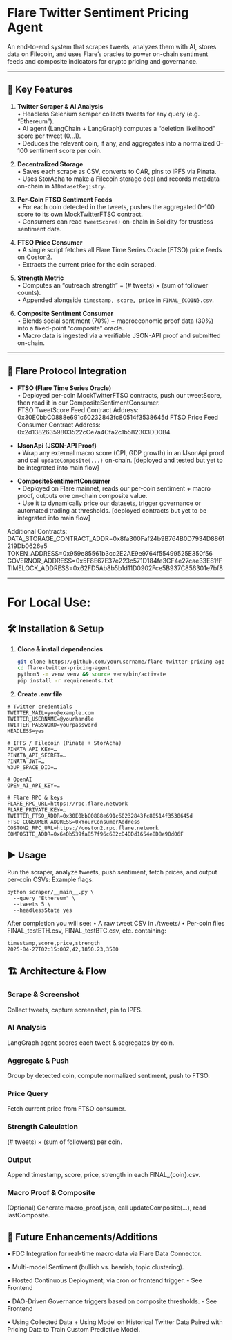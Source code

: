 # Flare Twitter Sentiment Pricing Agent

An end-to-end system that scrapes tweets, analyzes them with AI, stores data on Filecoin, and uses Flare’s oracles to power on-chain sentiment feeds and composite indicators for crypto pricing and governance.

---

## 🚀 Key Features

1. **Twitter Scraper & AI Analysis**  
   • Headless Selenium scraper collects tweets for any query (e.g. “Ethereum”).  
   • AI agent (LangChain + LangGraph) computes a “deletion likelihood” score per tweet (0…1).  
   • Deduces the relevant coin, if any, and aggregates into a normalized 0–100 sentiment score per coin.  

2. **Decentralized Storage**  
   • Saves each scrape as CSV, converts to CAR, pins to IPFS via Pinata.  
   • Uses StorAcha to make a Filecoin storage deal and records metadata on-chain in `AIDatasetRegistry`.  

3. **Per-Coin FTSO Sentiment Feeds**  
   • For each coin detected in the tweets, pushes the aggregated 0–100 score to its own MockTwitterFTSO contract.  
   • Consumers can read `tweetScore()` on-chain in Solidity for trustless sentiment data.  

4. **FTSO Price Consumer**  
   • A single script fetches all Flare Time Series Oracle (FTSO) price feeds on Coston2.  
   • Extracts the current price for the coin scraped.  

5. **Strength Metric**  
   • Computes an “outreach strength” = (# tweets) × (sum of follower counts).  
   • Appended alongside `timestamp, score, price` in `FINAL_{COIN}.csv`.  

6. **Composite Sentiment Consumer**  
   • Blends social sentiment (70%) + macroeconomic proof data (30%) into a fixed-point “composite” oracle.  
   • Macro data is ingested via a verifiable JSON-API proof and submitted on-chain.  

---

## 🎯 Flare Protocol Integration

- **FTSO (Flare Time Series Oracle)**  
  • Deployed per-coin MockTwitterFTSO contracts, push our tweetScore, then read it in our CompositeSentimentConsumer.  
FTSO TweetScore Feed Contract Address: 0x30E0bbC0888e691c60232843fc80514f3538645d
FTSO Price Feed Consumer Contract Address: 0x2d13826359803522cCe7a4Cfa2c1b582303DD0B4

- **IJsonApi (JSON-API Proof)**  
  • Wrap any external macro score (CPI, GDP growth) in an IJsonApi proof and call `updateComposite(...)` on-chain.  [deployed and tested but yet to be integrated into main flow]

- **CompositeSentimentConsumer**  
  • Deployed on Flare mainnet, reads our per-coin sentiment + macro proof, outputs one on-chain composite value.  
  • Use it to dynamically price our datasets, trigger governance or automated trading at thresholds.   [deployed contracts but yet to be integrated into main flow]


Additional Contracts:
DATA_STORAGE_CONTRACT_ADDR=0x8fa300Faf24b9B764B0D7934D8861219Db0626e5
TOKEN_ADDRESS=0x959e85561b3cc2E2AE9e9764f55499525E350f56
GOVERNOR_ADDRESS=0x5F8E67E37e223c571D184fe3CF4e27cae33E81fF
TIMELOCK_ADDRESS=0x62FD5Ab8b5b1d11D0902Fce5B937C856301e7bf8

---
# For Local Use:

## 🛠 Installation & Setup

1. **Clone & install dependencies**  
   ```bash
   git clone https://github.com/yourusername/flare-twitter-pricing-agent.git
   cd flare-twitter-pricing-agent
   python3 -m venv venv && source venv/bin/activate
   pip install -r requirements.txt

1. **Create .env file** 
```
# Twitter credentials
TWITTER_MAIL=you@example.com
TWITTER_USERNAME=@yourhandle
TWITTER_PASSWORD=yourpassword
HEADLESS=yes

# IPFS / Filecoin (Pinata + StorAcha)
PINATA_API_KEY=…
PINATA_API_SECRET=…
PINATA_JWT=…
W3UP_SPACE_DID=…

# OpenAI
OPEN_AI_API_KEY=…

# Flare RPC & keys
FLARE_RPC_URL=https://rpc.flare.network
FLARE_PRIVATE_KEY=…
TWITTER_FTSO_ADDR=0x30E0bbC0888e691c60232843fc80514f3538645d
FTSO_CONSUMER_ADDRESS=0xYourConsumerAddress
COSTON2_RPC_URL=https://coston2.rpc.flare.network
COMPOSITE_ADDR=0x6eDb539fa857f96c6B2cD4DDd1654e8D8e90d06F
```

## ▶️ Usage
Run the scraper, analyze tweets, push sentiment, fetch prices, and output per-coin CSVs:
Example flags:
```
python scraper/__main__.py \
  --query "Ethereum" \
  --tweets 5 \
  --headlessState yes
```
After completion you will see:
  • A raw tweet CSV in ./tweets/
  • Per-coin files FINAL_testETH.csv, FINAL_testBTC.csv, etc. containing:
```
timestamp,score,price,strength
2025-04-27T02:15:00Z,42,1850.23,3500
```

## 🏗 Architecture & Flow
### Scrape & Screenshot
Collect tweets, capture screenshot, pin to IPFS.

### AI Analysis
LangGraph agent scores each tweet & segregates by coin.

### Aggregate & Push
Group by detected coin, compute normalized sentiment, push to FTSO.

### Price Query
Fetch current price from FTSO consumer.

### Strength Calculation
(# tweets) × (sum of followers) per coin.

### Output
Append timestamp, score, price, strength in each FINAL_{coin}.csv.

### Macro Proof & Composite
(Optional) Generate macro_proof.json, call updateComposite(...), read lastComposite.

## 🔮 Future Enhancements/Additions
  • FDC Integration for real-time macro data via Flare Data Connector.

  • Multi-model Sentiment (bullish vs. bearish, topic clustering).

  • Hosted Continuous Deployment, via cron or frontend trigger. - See Frontend

  • DAO-Driven Governance triggers based on composite thresholds. - See Frontend

  • Using Collected Data + Using Model on Historical Twitter Data Paired with Pricing Data to Train Custom Predictive Model.
